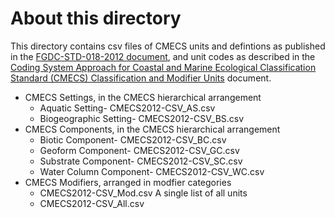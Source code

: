 # About this directory

This directory contains csv files of CMECS units and defintions as published in the [FGDC-STD-018-2012 document](https://repository.library.noaa.gov/view/noaa/27552), and unit codes as described in the [Coding System Approach for Coastal and Marine Ecological Classification Standard (CMECS) Classification and Modifier Units](https://repository.library.noaa.gov/view/noaa/27552/noaa_27552_DS6.pdf) document.

- CMECS Settings, in the CMECS hierarchical arrangement
  - Aquatic Setting- CMECS2012-CSV_AS.csv
  - Biogeographic Setting- CMECS2012-CSV_BS.csv
- CMECS Components, in the CMECS hierarchical arrangement
  - Biotic Component- CMECS2012-CSV_BC.csv
  - Geoform Component- CMECS2012-CSV_GC.csv
  - Substrate Component- CMECS2012-CSV_SC.csv
  - Water Column Component- CMECS2012-CSV_WC.csv
- CMECS Modifiers, arranged in modfier categories
  - CMECS2012-CSV_Mod.csv
A single list of all units
  - CMECS2012-CSV_All.csv   
